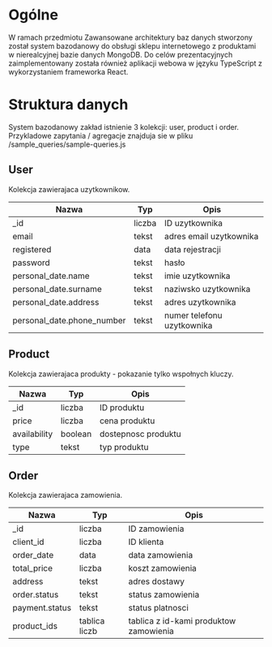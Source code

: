 # Ogólne
W ramach przedmiotu Zawansowane architektury baz danych stworzony został system bazodanowy do obsługi sklepu internetowego z produktami w nierealcyjnej bazie danych MongoDB. Do celów prezentacyjnych zaimplementowany została również aplikacji webowa w języku TypeScript z wykorzystaniem frameworka React.

# Struktura danych

System bazodanowy zakład istnienie 3 kolekcji: user, product i order.
Przykladowe zapytania / agregacje znajduja sie w pliku /sample_queries/sample-queries.js

## User
Kolekcja zawierajaca uzytkownikow.

| Nazwa                      | Typ    | Opis                       |
| -------------------------- | ------ | -------------------------- |
| _id                        | liczba | ID uzytkownika             |
| email                      | tekst  | adres email uzytkownika    |
| registered                 | data   | data rejestracji           |
| password                   | tekst  | hasło                      |
| personal_date.name         | tekst  | imie uzytkownika           |
| personal_date.surname      | tekst  | naziwsko uzytkownika       |
| personal_date.address      | tekst  | adres uzytkownika          |
| personal_date.phone_number | tekst  | numer telefonu uzytkownika |


## Product
Kolekcja zawierajaca produkty - pokazanie tylko wspołnych kluczy.

| Nazwa        | Typ     | Opis                |
| ------------ | ------- | ------------------- |
| _id          | liczba  | ID produktu         |
| price        | liczba  | cena produktu       |
| availability | boolean | dostepnosc produktu |
| type         | tekst   | typ produktu        |


## Order
Kolekcja zawierajaca zamowienia.

| Nazwa          | Typ           | Opis                                   |
| -------------- | ------------- | -------------------------------------- |
| _id            | liczba        | ID zamowienia                          |
| client_id      | liczba        | ID klienta                             |
| order_date     | data          | data zamowienia                        |
| total_price    | liczba        | koszt zamowienia                       |
| address        | tekst         | adres dostawy                          |
| order.status   | tekst         | status zamowienia                      |
| payment.status | tekst         | status platnosci                       |
| product_ids    | tablica liczb | tablica z id-kami produktow zamowienia |
